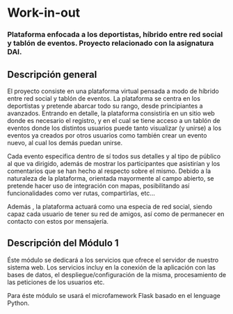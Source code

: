 # Work-in-out

### Plataforma enfocada a los deportistas, híbrido entre red social y tablón de eventos. Proyecto relacionado con la asignatura DAI.

## Descripción general

El proyecto consiste en una plataforma virtual pensada a modo de híbrido entre red social y tablón de eventos. La plataforma se centra en los deportistas y pretende abarcar todo su rango, desde principiantes a avanzados.
Entrando en detalle, la plataforma consistiría en un sitio web donde es necesario el registro, y en el cual se tiene acceso a un tablón de eventos donde los distintos usuarios puede tanto visualizar (y unirse) a los eventos ya creados por otros usuarios como también crear un evento nuevo, al cual los demás puedan unirse.

Cada evento especifica dentro de sí todos sus detalles y al tipo de público al que va dirigido, además de mostrar los participantes que asistirían y los comentarios que se han hecho al respecto sobre el mismo.
Debido a la naturaleza de la plataforma, orientada mayormente al campo abierto, se pretende hacer uso de integración con mapas, posibilitando así funcionalidades como ver rutas, compartirlas, etc...

Además , la plataforma actuará como una especia de red social, siendo capaz cada usuario de tener su red de amigos, así como de permanecer en contacto con estos por mensajería.

## Descripción del Módulo 1

Éste módulo se dedicará a los servicios que ofrece el servidor de nuestro sistema web.
Los servicios incluy en la conexión de la aplicación con las bases de datos, el despliegue/configuración de la misma, procesamiento de las peticiones de los usuarios etc.

Para éste módulo se usará el microfamework Flask basado en el lenguage Python.
